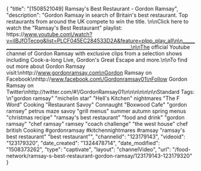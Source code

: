 {
    "title": "[1508521049] Ramsay's Best Restaurant - Gordon Ramsay",
    "description": "Gordon Ramsay in search of Britain's best restaurant. Top restaurants from around the UK compete to win the title. \n\nClick here to watch the \"Ramsay's Best Restaurant\" playlist: https:\/\/www.youtube.com\/watch?v=iIBJfOTecpg&list=PLCF045EC284533D2A&feature=plpp_play_all\n\n_________________________________________________________\n\nThe official Youtube channel of Gordon Ramsay with exclusive clips from a selection shows including Cook-a-long Live, Gordon's Great Escape and more.\n\nTo find out more about Gordon Ramsay visit:\nhttp:\/\/www.gordonramsay.com\nGordon Ramsay on Facebook\nhttp:\/\/www.facebook.com\/Gordonramsay01\nFollow Gordon Ramsay on Twitter\nhttp:\/\/twitter.com\/#!\/GordonRamsay01\n\n\n\n\n\n\nStandard Tags: \n\"gordon ramsay\" \"michelin star\" \"Hell's Kitchen\" nightmares \"The F Word\" Cooking \"Restaurant Savoy\" Connaught \"Boxwood Cafe\" \"gordon ramsey\" petrus maze savoy \"grill menus\" summer autumn spring menus \"christmas recipe\" \"ramsay's best restaurant\" \"food and drink\" \"gordon ramsay\" \"chef ramsay\" ramsey \"coach challenge\" \"the west house\" chef british Cooking #gordonramsay #kitchennightmares #ramsay \"ramsay's best restaurant\" \"best restaurant\"",
    "channelid": "123179143",
    "videoid": "123179320",
    "date_created": "1324478714",
    "date_modified": "1508373262",
    "type": "captivate",
    "layout": "channelVideo",
    "url": "\/food-network\/ramsay-s-best-restaurant-gordon-ramsay\/123179143-123179320"
}